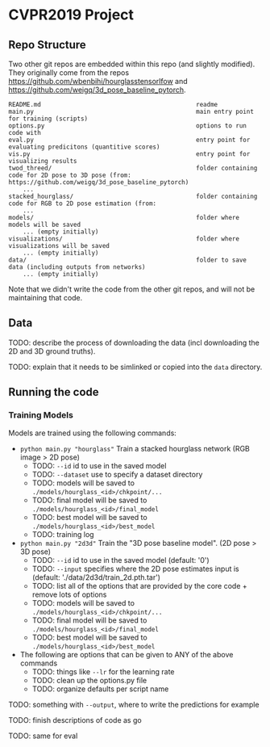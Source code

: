 # CVPR2019 Project

## Repo Structure

Two other git repos are embedded within this repo (and slightly modified). They originally come 
from the repos https://github.com/wbenbihi/hourglasstensorlfow and 
https://github.com/weigq/3d_pose_baseline_pytorch. 

~~~~ 
README.md                                           readme
main.py                                             main entry point for training (scripts)
options.py                                          options to run code with
eval.py                                             entry point for evaluating predicitons (quantitive scores)
vis.py                                              entry point for visualizing results
twod_threed/                                        folder containing code for 2D pose to 3D pose (from: https://github.com/weigq/3d_pose_baseline_pytorch)
    ...
stacked_hourglass/                                  folder containing code for RGB to 2D pose estimation (from: 
    ...                                      
models/                                             folder where models will be saved
    ... (empty initially)
visualizations/                                     folder where visualizations will be saved
    ... (empty initially)                            
data/                                               folder to save data (including outputs from networks)
    ... (empty initially)
~~~~

Note that we didn't write the code from the other git repos, and will not be maintaining that code.

## Data

TODO: describe the process of downloading the data (incl downloading the 2D and 3D ground truths).

TODO: explain that it needs to be simlinked or copied into the `data` directory.

## Running the code

### Training Models
Models are trained using the following commands:

- `python main.py "hourglass"` Train a stacked hourglass network (RGB image > 2D pose)
    - TODO: `--id` id to use in the saved model
    - TODO: `--dataset` use to specify a dataset directory
    - TODO: models will be saved to `./models/hourglass_<id>/chkpoint/...`
    - TODO: final model will be saved to `./models/hourglass_<id>/final_model`
    - TODO: best model will be saved to `./models/hourglass_<id>/best_model`
    - TODO: training log 
- `python main.py "2d3d"` Train the "3D pose baseline model". (2D pose > 3D pose)
    - TODO: `--id` id to use in the saved model (default: '0')
    - TODO: `--input` specifies where the 2D pose estimates input is (default: './data/2d3d/train_2d.pth.tar')
    - TODO: list all of the options that are provided by the core code + remove lots of options
    - TODO: models will be saved to `./models/hourglass_<id>/chkpoint/...`
    - TODO: final model will be saved to `./models/hourglass_<id>/final_model`
    - TODO: best model will be saved to `./models/hourglass_<id>/best_model`
- The following are options that can be given to ANY of the above commands
    - TODO: things like `--lr` for the learning rate
    - TODO: clean up the options.py file
    - TODO: organize defaults per script name

TODO: something with `--output`, where to write the predictions for example


TODO: finish descriptions of code as go

TODO: same for eval 